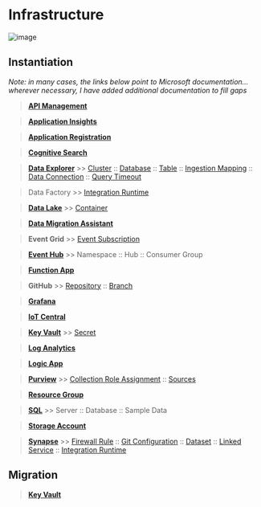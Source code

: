 # Infrastructure

![image](https://user-images.githubusercontent.com/44923999/185972867-64465cc3-0769-4045-bc5d-672f573854c7.png)

## Instantiation
_Note: in many cases, the links below point to Microsoft documentation... wherever necessary, I have added additional documentation to fill gaps_

> [**API Management**](https://learn.microsoft.com/en-us/azure/api-management/)

> [**Application Insights**](https://learn.microsoft.com/en-us/azure/azure-monitor/app/app-insights-overview)

> [**Application Registration**](Infrastructure_ApplicationRegistration.md)

> [**Cognitive Search**](https://learn.microsoft.com/en-us/azure/search/)

> [**Data Explorer**](Infrastructure_DataExplorer.md) >> [Cluster](Infrastructure_DataExplorer_Cluster.md) :: [Database](Infrastructure_DataExplorer_Database.md) :: [Table](Infrastructure_DataExplorer_Table.md) :: [Ingestion Mapping](Infrastructure_DataExplorer_IngestionMapping.md) :: [Data Connection](Infrastructure_DataExplorer_DataConnection.md) :: [Query Timeout](Infrastructure_DataExplorer_QueryTimeout.md)

> Data Factory >> [Integration Runtime](https://learn.microsoft.com/en-us/azure/data-factory/create-self-hosted-integration-runtime?tabs=data-factory)

> [**Data Lake**](Infrastructure_DataLake.md) >> [Container](Infrastructure_DataLake_Container.md)

> [**Data Migration Assistant**](https://www.microsoft.com/en-us/download/details.aspx?id=53595)

> **Event Grid** >> [Event Subscription](Infrastructure_EventGrid_EventSubscription.md)

> [**Event Hub**](https://learn.microsoft.com/en-us/azure/event-hubs/) >> Namespace :: Hub :: Consumer Group

> [**Function App**](https://learn.microsoft.com/en-us/azure/azure-functions/functions-overview)

> **GitHub** >> [Repository](https://docs.github.com/en/repositories/creating-and-managing-repositories/creating-a-new-repository) :: [Branch](https://docs.github.com/en/pull-requests/collaborating-with-pull-requests/proposing-changes-to-your-work-with-pull-requests/creating-and-deleting-branches-within-your-repository)

> [**Grafana**](https://docs.microsoft.com/en-us/azure/managed-grafana/quickstart-managed-grafana-portal)

> [**IoT Central**](Infrastructure_IoTCentral.md)

> [**Key Vault**](https://learn.microsoft.com/en-us/azure/key-vault) >> [Secret](https://learn.microsoft.com/en-us/azure/key-vault/secrets)

> [**Log Analytics**](Infrastructure_LogAnalytics.md)

> [**Logic App**](https://learn.microsoft.com/en-us/azure/logic-apps/)

> [**Purview**](Infrastructure_Purview.md) >> [Collection Role Assignment](Infrastructure_Purview_CollectionRoleAssignment.md) :: [Sources](Infrastructure_Purview_Sources.md)

> [**Resource Group**](Infrastructure_ResourceGroup.md)

> [**SQL**](Infrastructure_SQL.md) >> Server :: Database :: Sample Data

> [**Storage Account**](Infrastructure_StorageAccount.md)

> [**Synapse**](Infrastructure_Synapse.md) >> [Firewall Rule](Infrastructure_Synapse_FirewallRules.md) :: [Git Configuration](Infrastructure_Synapse_GitConfiguration.md) :: [Dataset](Infrastructure_Synapse_Dataset.md) :: [Linked Service](Infrastructure_Synapse_LinkedService.md) :: [Integration Runtime](https://learn.microsoft.com/en-us/azure/data-factory/create-self-hosted-integration-runtime?tabs=data-factory)

## Migration

> [**Key Vault**](Infrastructure_Migration_KeyVaults.md)
